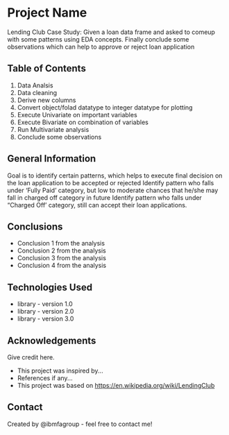 # Project Name
Lending Club Case Study: Given a loan data frame and asked to comeup with some patterns using EDA concepts.
Finally conclude some observations which can help to approve or reject loan application


## Table of Contents
1. Data Analsis
2. Data cleaning
3. Derive new columns
4. Convert object/folad datatype to integer datatype for plotting
5. Execute Univariate on important variables
6. Execute Bivariate on combination of variables
7. Run Multivariate analysis
8. Conclude some observations



## General Information
Goal is to identify certain patterns, which helps to execute final decision on the loan application to be accepted or rejected
Identify pattern who falls under ‘Fully Paid’ category, but low to moderate chances that he/she may fall in charged off category in future
Identify pattern who falls under “Charged Off’ category, still can accept their loan applications.


## Conclusions
- Conclusion 1 from the analysis
- Conclusion 2 from the analysis
- Conclusion 3 from the analysis
- Conclusion 4 from the analysis

<!-- You don't have to answer all the questions - just the ones relevant to your project. -->


## Technologies Used
- library - version 1.0
- library - version 2.0
- library - version 3.0

<!-- As the libraries versions keep on changing, it is recommended to mention the version of library used in this project -->

## Acknowledgements
Give credit here.
- This project was inspired by...
- References if any...
- This project was based on https://en.wikipedia.org/wiki/LendingClub


## Contact
Created by @ibmfagroup - feel free to contact me!


<!-- Optional -->
<!-- ## License -->
<!-- This project is open source and available under the [... License](). -->

<!-- You don't have to include all sections - just the one's relevant to your project -->